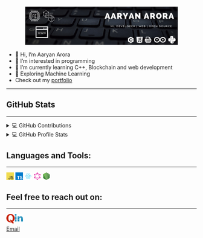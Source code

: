 <p align="center"><a href="https://aaryan2134.me/"><img width="80%" src="images/Banner.png"/></a></p>
  
- 👋 Hi, I’m Aaryan Arora
- 👀 I’m interested in programming
- 🌱 I’m currently learning C++, Blockchain and web development
- 💞️ Exploring Machine Learning
- Check out my [portfolio](https://aaryan2134.me/)
  
<hr>

## GitHub Stats
<hr>

<details>
<summary>💻 GitHub Contributions</summary>
<img alt="Contribution Metrics" src="https://metrics.lecoq.io/aaryan2134?template=classic&base.header=0&base.activity=0&base.community=0&base.repositories=0&base.metadata=0&isocalendar=1&notable=1&isocalendar.duration=half-year&notable.from=organization&notable.repositories=false&config.timezone=Asia%2FCalcutta"/>
</details>

<details> 
<summary>💻 GitHub Profile Stats</summary>

<img alt="Aaryan's Github Stats" src="https://github-readme-stats.vercel.app/api?username=aaryan2134&show_icons=true&theme=dark&include_all_commits=true"/>

<img alt="Aaryan's GitHub Graph" src="https://raw.githubusercontent.com/aaryan2134/aaryan2134/master/profile-summary-card-output/github_dark/0-profile-details.svg" />

<img alt="Aaryan's GitHub Graph" src="https://raw.githubusercontent.com/aaryan2134/aaryan2134/master/profile-summary-card-output/github_dark/4-productive-time.svg" />

<img alt="Aaryan's GitHub Graph" src="https://raw.githubusercontent.com/aaryan2134/aaryan2134/master/profile-summary-card-output/github_dark/1-repos-per-language.svg" />

<img alt="Aaryan's GitHub Graph" src="https://raw.githubusercontent.com/aaryan2134/aaryan2134/master/profile-summary-card-output/github_dark/2-most-commit-language.svg" />

</details>

## Languages and Tools:  
<hr>
<code><img height="20" src="https://raw.githubusercontent.com/github/explore/80688e429a7d4ef2fca1e82350fe8e3517d3494d/topics/javascript/javascript.png"></code>
<code><img height="20" src="https://raw.githubusercontent.com/github/explore/80688e429a7d4ef2fca1e82350fe8e3517d3494d/topics/typescript/typescript.png"></code>
<code><img height="20" src="https://raw.githubusercontent.com/github/explore/80688e429a7d4ef2fca1e82350fe8e3517d3494d/topics/react/react.png"></code>
<code><img height="20" src="https://raw.githubusercontent.com/github/explore/5c058a388828bb5fde0bcafd4bc867b5bb3f26f3/topics/graphql/graphql.png"></code>
<code><img height="20" src="https://raw.githubusercontent.com/github/explore/80688e429a7d4ef2fca1e82350fe8e3517d3494d/topics/nodejs/nodejs.png"></code> 

## Feel free to reach out on: 
<hr>

[<img align="left" alt="Aaryan-Arora-3" width="22px" src="images/quora.png" />](https://www.quora.com/profile/Aaryan-Arora-3)

[<img align="left" alt="aaryan-arora-a956b8203 | LinkedIn" width="22px" src="images/linkedin.png" />](https://www.linkedin.com/in/aaryan-arora-a956b8203/)

</br>

[Email](mailto:aaryan2134@gmail.com)

<br />

<!---
aaryan2134/aaryan2134 is a ✨ special ✨ repository because its `README.md` (this file) appears on your GitHub profile.
You can click the Preview link to take a look at your changes.
--->
